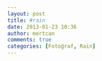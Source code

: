 ```yaml
---
layout: post
title: #rain
date: 2013-01-23 10:36
author: mertcan
comments: true
categories: [Fotoğraf, Rain]
---
```

&nbsp;
<div class="separator" style="clear: both; text-align: center;"><a style="margin-left: 1em; margin-right: 1em;" href="http://www.mertcanekren.com/blog/wp-content/uploads/2013/01/blogger-image-2133714813.jpg"><img src="http://www.mertcanekren.com/blog/wp-content/uploads/2013/01/blogger-image-2133714813.jpg" alt="" border="0" /></a></div>
